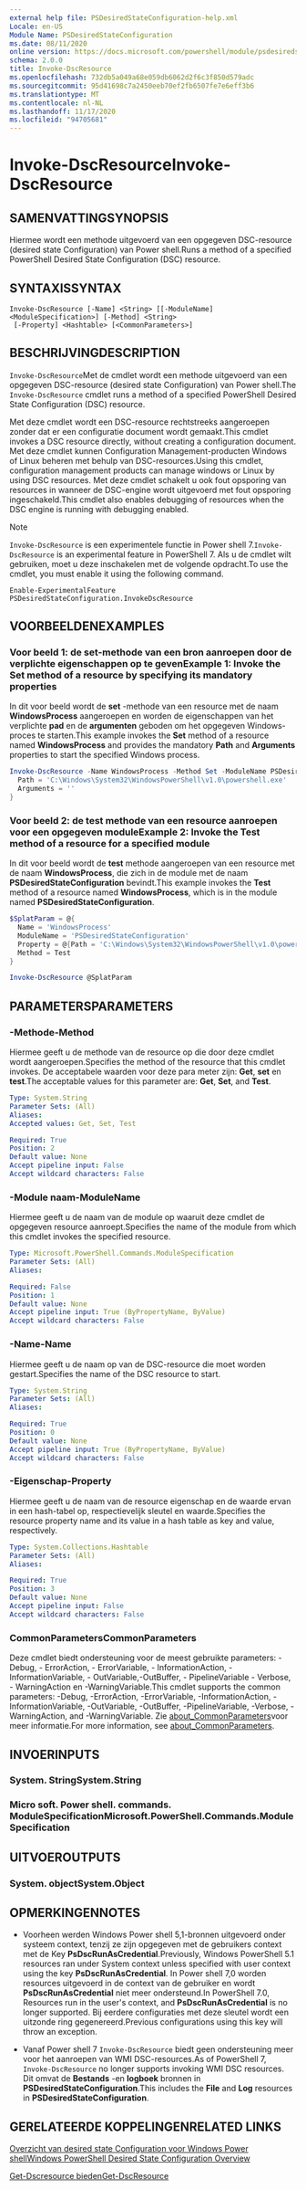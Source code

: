 ```yaml
---
external help file: PSDesiredStateConfiguration-help.xml
Locale: en-US
Module Name: PSDesiredStateConfiguration
ms.date: 08/11/2020
online version: https://docs.microsoft.com/powershell/module/psdesiredstateconfiguration/invoke-dscresource?view=powershell-7.2&WT.mc_id=ps-gethelp
schema: 2.0.0
title: Invoke-DscResource
ms.openlocfilehash: 732db5a049a68e059db6062d2f6c3f850d579adc
ms.sourcegitcommit: 95d41698c7a2450eeb70ef2fb6507fe7e6eff3b6
ms.translationtype: MT
ms.contentlocale: nl-NL
ms.lasthandoff: 11/17/2020
ms.locfileid: "94705681"
---
```

# <span data-ttu-id="e0990-102">Invoke-DscResource</span><span class="sxs-lookup"><span data-stu-id="e0990-102">Invoke-DscResource</span></span>

## <span data-ttu-id="e0990-103">SAMENVATTING</span><span class="sxs-lookup"><span data-stu-id="e0990-103">SYNOPSIS</span></span>
<span data-ttu-id="e0990-104">Hiermee wordt een methode uitgevoerd van een opgegeven DSC-resource (desired state Configuration) van Power shell.</span><span class="sxs-lookup"><span data-stu-id="e0990-104">Runs a method of a specified PowerShell Desired State Configuration (DSC) resource.</span></span>

## <span data-ttu-id="e0990-105">SYNTAXIS</span><span class="sxs-lookup"><span data-stu-id="e0990-105">SYNTAX</span></span>

```
Invoke-DscResource [-Name] <String> [[-ModuleName] <ModuleSpecification>] [-Method] <String>
 [-Property] <Hashtable> [<CommonParameters>]
```

## <span data-ttu-id="e0990-106">BESCHRIJVING</span><span class="sxs-lookup"><span data-stu-id="e0990-106">DESCRIPTION</span></span>

<span data-ttu-id="e0990-107">`Invoke-DscResource`Met de cmdlet wordt een methode uitgevoerd van een opgegeven DSC-resource (desired state Configuration) van Power shell.</span><span class="sxs-lookup"><span data-stu-id="e0990-107">The `Invoke-DscResource` cmdlet runs a method of a specified PowerShell Desired State Configuration (DSC) resource.</span></span>

<span data-ttu-id="e0990-108">Met deze cmdlet wordt een DSC-resource rechtstreeks aangeroepen zonder dat er een configuratie document wordt gemaakt.</span><span class="sxs-lookup"><span data-stu-id="e0990-108">This cmdlet invokes a DSC resource directly, without creating a configuration document.</span></span> <span data-ttu-id="e0990-109">Met deze cmdlet kunnen Configuration Management-producten Windows of Linux beheren met behulp van DSC-resources.</span><span class="sxs-lookup"><span data-stu-id="e0990-109">Using this cmdlet, configuration management products can manage windows or Linux by using DSC resources.</span></span> <span data-ttu-id="e0990-110">Met deze cmdlet schakelt u ook fout opsporing van resources in wanneer de DSC-engine wordt uitgevoerd met fout opsporing ingeschakeld.</span><span class="sxs-lookup"><span data-stu-id="e0990-110">This cmdlet also enables debugging of resources when the DSC engine is running with debugging enabled.</span></span>

> [!NOTE]
> <span data-ttu-id="e0990-111">`Invoke-DscResource` is een experimentele functie in Power shell 7.</span><span class="sxs-lookup"><span data-stu-id="e0990-111">`Invoke-DscResource` is an experimental feature in PowerShell 7.</span></span> <span data-ttu-id="e0990-112">Als u de cmdlet wilt gebruiken, moet u deze inschakelen met de volgende opdracht.</span><span class="sxs-lookup"><span data-stu-id="e0990-112">To use the cmdlet, you must enable it using the following command.</span></span>
>
> `Enable-ExperimentalFeature PSDesiredStateConfiguration.InvokeDscResource`

## <span data-ttu-id="e0990-113">VOORBEELDEN</span><span class="sxs-lookup"><span data-stu-id="e0990-113">EXAMPLES</span></span>

### <span data-ttu-id="e0990-114">Voor beeld 1: de set-methode van een bron aanroepen door de verplichte eigenschappen op te geven</span><span class="sxs-lookup"><span data-stu-id="e0990-114">Example 1: Invoke the Set method of a resource by specifying its mandatory properties</span></span>

<span data-ttu-id="e0990-115">In dit voor beeld wordt de **set** -methode van een resource met de naam **WindowsProcess** aangeroepen en worden de eigenschappen van het verplichte **pad** en de **argumenten** geboden om het opgegeven Windows-proces te starten.</span><span class="sxs-lookup"><span data-stu-id="e0990-115">This example invokes the **Set** method of a resource named **WindowsProcess** and provides the mandatory **Path** and **Arguments** properties to start the specified Windows process.</span></span>

```powershell
Invoke-DscResource -Name WindowsProcess -Method Set -ModuleName PSDesiredStateConfiguration -Property @{
  Path = 'C:\Windows\System32\WindowsPowerShell\v1.0\powershell.exe'
  Arguments = ''
}
```

### <span data-ttu-id="e0990-116">Voor beeld 2: de test methode van een resource aanroepen voor een opgegeven module</span><span class="sxs-lookup"><span data-stu-id="e0990-116">Example 2: Invoke the Test method of a resource for a specified module</span></span>

<span data-ttu-id="e0990-117">In dit voor beeld wordt de **test** methode aangeroepen van een resource met de naam **WindowsProcess**, die zich in de module met de naam **PSDesiredStateConfiguration** bevindt.</span><span class="sxs-lookup"><span data-stu-id="e0990-117">This example invokes the **Test** method of a resource named **WindowsProcess**, which is in the module named **PSDesiredStateConfiguration**.</span></span>

```powershell
$SplatParam = @{
  Name = 'WindowsProcess'
  ModuleName = 'PSDesiredStateConfiguration'
  Property = @{Path = 'C:\Windows\System32\WindowsPowerShell\v1.0\powershell.exe'; Arguments = ''}
  Method = Test
}

Invoke-DscResource @SplatParam
```

## <span data-ttu-id="e0990-118">PARAMETERS</span><span class="sxs-lookup"><span data-stu-id="e0990-118">PARAMETERS</span></span>

### <span data-ttu-id="e0990-119">-Methode</span><span class="sxs-lookup"><span data-stu-id="e0990-119">-Method</span></span>

<span data-ttu-id="e0990-120">Hiermee geeft u de methode van de resource op die door deze cmdlet wordt aangeroepen.</span><span class="sxs-lookup"><span data-stu-id="e0990-120">Specifies the method of the resource that this cmdlet invokes.</span></span> <span data-ttu-id="e0990-121">De acceptabele waarden voor deze para meter zijn: **Get**, **set** en **test**.</span><span class="sxs-lookup"><span data-stu-id="e0990-121">The acceptable values for this parameter are: **Get**, **Set**, and **Test**.</span></span>

```yaml
Type: System.String
Parameter Sets: (All)
Aliases:
Accepted values: Get, Set, Test

Required: True
Position: 2
Default value: None
Accept pipeline input: False
Accept wildcard characters: False
```

### <span data-ttu-id="e0990-122">-Module naam</span><span class="sxs-lookup"><span data-stu-id="e0990-122">-ModuleName</span></span>

<span data-ttu-id="e0990-123">Hiermee geeft u de naam van de module op waaruit deze cmdlet de opgegeven resource aanroept.</span><span class="sxs-lookup"><span data-stu-id="e0990-123">Specifies the name of the module from which this cmdlet invokes the specified resource.</span></span>

```yaml
Type: Microsoft.PowerShell.Commands.ModuleSpecification
Parameter Sets: (All)
Aliases:

Required: False
Position: 1
Default value: None
Accept pipeline input: True (ByPropertyName, ByValue)
Accept wildcard characters: False
```

### <span data-ttu-id="e0990-124">-Name</span><span class="sxs-lookup"><span data-stu-id="e0990-124">-Name</span></span>

<span data-ttu-id="e0990-125">Hiermee geeft u de naam op van de DSC-resource die moet worden gestart.</span><span class="sxs-lookup"><span data-stu-id="e0990-125">Specifies the name of the DSC resource to start.</span></span>

```yaml
Type: System.String
Parameter Sets: (All)
Aliases:

Required: True
Position: 0
Default value: None
Accept pipeline input: True (ByPropertyName, ByValue)
Accept wildcard characters: False
```

### <span data-ttu-id="e0990-126">-Eigenschap</span><span class="sxs-lookup"><span data-stu-id="e0990-126">-Property</span></span>

<span data-ttu-id="e0990-127">Hiermee geeft u de naam van de resource eigenschap en de waarde ervan in een hash-tabel op, respectievelijk sleutel en waarde.</span><span class="sxs-lookup"><span data-stu-id="e0990-127">Specifies the resource property name and its value in a hash table as key and value, respectively.</span></span>

```yaml
Type: System.Collections.Hashtable
Parameter Sets: (All)
Aliases:

Required: True
Position: 3
Default value: None
Accept pipeline input: False
Accept wildcard characters: False
```

### <span data-ttu-id="e0990-128">CommonParameters</span><span class="sxs-lookup"><span data-stu-id="e0990-128">CommonParameters</span></span>

<span data-ttu-id="e0990-129">Deze cmdlet biedt ondersteuning voor de meest gebruikte parameters: -Debug, - ErrorAction, - ErrorVariable, - InformationAction, -InformationVariable, - OutVariable,-OutBuffer, - PipelineVariable - Verbose, - WarningAction en -WarningVariable.</span><span class="sxs-lookup"><span data-stu-id="e0990-129">This cmdlet supports the common parameters: -Debug, -ErrorAction, -ErrorVariable, -InformationAction, -InformationVariable, -OutVariable, -OutBuffer, -PipelineVariable, -Verbose, -WarningAction, and -WarningVariable.</span></span> <span data-ttu-id="e0990-130">Zie [about_CommonParameters](https://go.microsoft.com/fwlink/?LinkID=113216)voor meer informatie.</span><span class="sxs-lookup"><span data-stu-id="e0990-130">For more information, see [about_CommonParameters](https://go.microsoft.com/fwlink/?LinkID=113216).</span></span>

## <span data-ttu-id="e0990-131">INVOER</span><span class="sxs-lookup"><span data-stu-id="e0990-131">INPUTS</span></span>

### <span data-ttu-id="e0990-132">System. String</span><span class="sxs-lookup"><span data-stu-id="e0990-132">System.String</span></span>

### <span data-ttu-id="e0990-133">Micro soft. Power shell. commands. ModuleSpecification</span><span class="sxs-lookup"><span data-stu-id="e0990-133">Microsoft.PowerShell.Commands.ModuleSpecification</span></span>

## <span data-ttu-id="e0990-134">UITVOER</span><span class="sxs-lookup"><span data-stu-id="e0990-134">OUTPUTS</span></span>

### <span data-ttu-id="e0990-135">System. object</span><span class="sxs-lookup"><span data-stu-id="e0990-135">System.Object</span></span>

## <span data-ttu-id="e0990-136">OPMERKINGEN</span><span class="sxs-lookup"><span data-stu-id="e0990-136">NOTES</span></span>

- <span data-ttu-id="e0990-137">Voorheen werden Windows Power shell 5,1-bronnen uitgevoerd onder systeem context, tenzij ze zijn opgegeven met de gebruikers context met de Key **PsDscRunAsCredential**.</span><span class="sxs-lookup"><span data-stu-id="e0990-137">Previously, Windows PowerShell 5.1 resources ran under System context unless specified with user context using the key **PsDscRunAsCredential**.</span></span> <span data-ttu-id="e0990-138">In Power shell 7,0 worden resources uitgevoerd in de context van de gebruiker en wordt **PsDscRunAsCredential** niet meer ondersteund.</span><span class="sxs-lookup"><span data-stu-id="e0990-138">In PowerShell 7.0, Resources run in the user's context, and **PsDscRunAsCredential** is no longer supported.</span></span> <span data-ttu-id="e0990-139">Bij eerdere configuraties met deze sleutel wordt een uitzonde ring gegenereerd.</span><span class="sxs-lookup"><span data-stu-id="e0990-139">Previous configurations using this key will throw an exception.</span></span>

- <span data-ttu-id="e0990-140">Vanaf Power shell 7 `Invoke-DscResource` biedt geen ondersteuning meer voor het aanroepen van WMI DSC-resources.</span><span class="sxs-lookup"><span data-stu-id="e0990-140">As of PowerShell 7, `Invoke-DscResource` no longer supports invoking WMI DSC resources.</span></span> <span data-ttu-id="e0990-141">Dit omvat de **Bestands** -en **logboek** bronnen in **PSDesiredStateConfiguration**.</span><span class="sxs-lookup"><span data-stu-id="e0990-141">This includes the **File** and **Log** resources in **PSDesiredStateConfiguration**.</span></span>

## <span data-ttu-id="e0990-142">GERELATEERDE KOPPELINGEN</span><span class="sxs-lookup"><span data-stu-id="e0990-142">RELATED LINKS</span></span>

[<span data-ttu-id="e0990-143">Overzicht van desired state Configuration voor Windows Power shell</span><span class="sxs-lookup"><span data-stu-id="e0990-143">Windows PowerShell Desired State Configuration Overview</span></span>](/powershell/scripting/dsc/overview/dscforengineers)

[<span data-ttu-id="e0990-144">Get-Dscresource bieden</span><span class="sxs-lookup"><span data-stu-id="e0990-144">Get-DscResource</span></span>](Get-DscResource.md)
